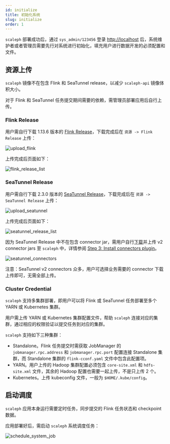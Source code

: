 ```yaml
---
id: initialize
title: 初始化系统
slug: initialize
order: 1
---
```


`scaleph` 部署成功后，通过 `sys_admin/123456` 登录 [http://localhost](http://localhost) 后，系统维护者或者管理员需要先行对系统进行初始化，填充用户进行数据开发的必须配置和文件。

## 资源上传

`scaleph` 镜像不在包含 Flink 和 SeaTunnel release，以减少 `scaleph-api` 镜像体积大小。

对于 Flink 和 SeaTunnel 任务提交期间需要的依赖，需管理员部署应用后自行上传。

### Flink Release

用户需自行下载 1.13.6 版本的 [Flink Release](https://archive.apache.org/dist/flink/flink-1.13.6/)，下载完成后在 `资源 -> Flink Release` 上传：

![upload_flink](https://github.com/flowerfine/scaleph-website/raw/6f3243aff46ddb50b6a76b2ff608958fe3896681/site/images/guide/quick-start/initialize/upload_flink.png)

上传完成后页面如下：

![flink_release_list](https://github.com/flowerfine/scaleph-website/raw/6f3243aff46ddb50b6a76b2ff608958fe3896681/site/images/guide/quick-start/initialize/flink_release_list.png)

### SeaTunnel Release

用户需自行下载 2.3.0 版本的 [SeaTunnel Release](https://seatunnel.apache.org/download/)，下载完成后在 `资源 -> SeaTunnel Release` 上传：

![upload_seatunnel](https://github.com/flowerfine/scaleph-website/raw/6f3243aff46ddb50b6a76b2ff608958fe3896681/site/images/guide/quick-start/initialize/upload_seatunnel.png)

上传完成后页面如下：

![seatunnel_release_list](https://github.com/flowerfine/scaleph-website/raw/6f3243aff46ddb50b6a76b2ff608958fe3896681/site/images/guide/quick-start/initialize/seatunnel_release_list.png)

因为 SeaTunnel Release 中不在包含 connector jar，需用户自行[下载](https://repo1.maven.org/maven2/org/apache/seatunnel/)并上传 v2 connector jars 至 `scaleph` 中，详情参阅 [Step 3: Install connectors plugin](https://seatunnel.apache.org/docs/2.3.0/start-v2/locally/deployment#step-3-install-connectors-plugin)。

![seatunnel_connectors](https://github.com/flowerfine/scaleph-website/raw/6f3243aff46ddb50b6a76b2ff608958fe3896681/site/images/guide/quick-start/initialize/seatunnel_connectors.png)

注意：SeaTunnel v2 connectors 众多，用户可选择业务需要的 connector 下载上传即可，无需全部上传。

### Cluster Credential

`scaleph` 支持多集群部署，即用户可以将 Flink 或 SeaTunnel 任务部署至多个 YARN 或 Kubernetes 集群。

用户需上传 YARN 或 Kubernetes 集群配置文件，帮助 `scaleph` 连接对应的集群，通过相应的权限验证以提交任务到对应的集群。

`scaleph` 支持如下三种集群：

- Standalone。Flink 任务提交时需获取 JobManager 的 `jobmanager.rpc.address` 和 `jobmanager.rpc.port` 配置连接 Standalone 集群，而 Standalone 集群的 `flink-cconf.yaml` 文件中包含此配置项。
- YARN。用户上传的 Hadoop 集群配置必须包含 `core-site.xml` 和 `hdfs-site.xml` 文件，其余的 Hadoop 配置也需要一起上传，不是只上传 2 个。
- Kubernetes。上传 kubeconfig 文件，一般为 `$HOME/.kube/config`。

## 启动调度

`scaleph` 应用本身运行需要定时任务，同步提交的 Flink 任务状态和 checkpoint 数据。

应用部署好后，需启动 `scaleph` 系统调度任务：

![schedule_system_job](https://github.com/flowerfine/scaleph-website/raw/6f3243aff46ddb50b6a76b2ff608958fe3896681/site/images/guide/quick-start/initialize/schedule_system_job.png)
